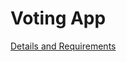 # Voting App
[Details and Requirements](https://www.freecodecamp.com/challenges/build-a-voting-app)
